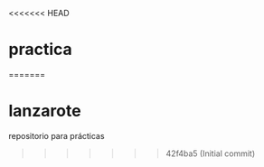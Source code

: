 <<<<<<< HEAD
# practica
=======
# lanzarote
repositorio para prácticas
>>>>>>> 42f4ba5 (Initial commit)
